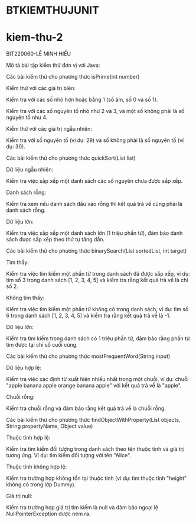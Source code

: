 # BTKIEMTHUJUNIT
# kiem-thu-2
BIT220060-LÊ MINH HIẾU

Mô tả bài tập kiểm thử đơn vị với Java:

Các bài kiểm thử cho phương thức isPrime(int number)

Kiểm thử với các giá trị biên:

Kiểm tra với các số nhỏ hơn hoặc bằng 1 (số âm, số 0 và số 1).

Kiểm tra với các số nguyên tố nhỏ như 2 và 3, và một số không phải là số nguyên tố như 4.

Kiểm thử với các giá trị ngẫu nhiên:

Kiểm tra với số nguyên tố (ví dụ: 29) và số không phải là số nguyên tố (ví dụ: 30).

Các bài kiểm thử cho phương thức quickSort(List<Integer> list)

Dữ liệu ngẫu nhiên:

Kiểm tra việc sắp xếp một danh sách các số nguyên chưa được sắp xếp.

Danh sách rỗng:

Kiểm tra xem nếu danh sách đầu vào rỗng thì kết quả trả về cũng phải là danh sách rỗng.

Dữ liệu lớn:

Kiểm tra việc sắp xếp một danh sách lớn (1 triệu phần tử), đảm bảo danh sách được sắp xếp theo thứ tự tăng dần.

Các bài kiểm thử cho phương thức binarySearch(List<Integer> sortedList, int target)

Tìm thấy:

Kiểm tra việc tìm kiếm một phần tử trong danh sách đã được sắp xếp, ví dụ: tìm số 3 trong danh sách [1, 2, 3, 4, 5] và kiểm tra rằng kết quả trả về là chỉ số 2.

Không tìm thấy:

Kiểm tra việc tìm kiếm một phần tử không có trong danh sách, ví dụ: tìm số 6 trong danh sách [1, 2, 3, 4, 5] và kiểm tra rằng kết quả trả về là -1.

Dữ liệu lớn:

Kiểm tra tìm kiếm trong danh sách có 1 triệu phần tử, đảm bảo rằng phần tử tìm được tại chỉ số cuối cùng.

Các bài kiểm thử cho phương thức mostFrequentWord(String input)

Dữ liệu hợp lệ:

Kiểm tra việc xác định từ xuất hiện nhiều nhất trong một chuỗi, ví dụ: chuỗi "apple banana apple orange banana apple" với kết quả trả về là "apple".

Chuỗi rỗng:

Kiểm tra chuỗi rỗng và đảm bảo rằng kết quả trả về là chuỗi rỗng.

Các bài kiểm thử cho phương thức findObjectWithProperty(List<T> objects, String propertyName, Object value)

Thuộc tính hợp lệ:

Kiểm tra tìm kiếm đối tượng trong danh sách theo tên thuộc tính và giá trị tương ứng. Ví dụ: tìm kiếm đối tượng với tên "Alice".

Thuộc tính không hợp lệ:

Kiểm tra trường hợp không tồn tại thuộc tính (ví dụ: tìm thuộc tính "height" không có trong lớp Dummy).

Giá trị null:

Kiểm tra trường hợp giá trị tìm kiếm là null và đảm bảo ngoại lệ NullPointerException được ném ra.

